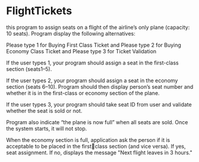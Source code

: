 # FlightTickets

this program to assign seats on a flight of the airline’s only plane (capacity: 10 seats). 
Program  display the following alternatives: 

Please type 1 for Buying First Class Ticket
and 
Please type 2 for Buying Economy Class Ticket and 
Please type 3 for Ticket Validation

If the user types 1, your program should assign a seat in the first-class section (seats1–5). 

If the user types 2, your program should assign a seat in the economy section (seats 6–10). 
Program should then display person’s seat number and whether it is in the first-class or economy 
section of the plane.

If the user types 3, your program should take seat ID from user and validate whether the seat is 
sold or not.

Program also indicate “the plane is now full” when all seats are sold. 
Once the system starts, it will not stop.

When the economy section is full, application ask the person if it is acceptable to be placed in the firstclass section (and vice versa). If yes, seat assignment. If no, displays the message "Next flight leaves in 3 hours."

